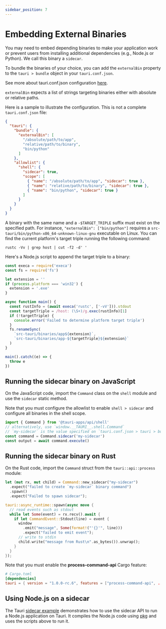 ```yaml
---
sidebar_position: 7
---
```


# Embedding External Binaries

You may need to embed depending binaries to make your application work or prevent users from installing additional dependencies (e.g., Node.js or Python).
We call this binary a `sidecar`.

To bundle the binaries of your choice, you can add the `externalBin` property to the `tauri > bundle` object in your `tauri.conf.json`.

See more about tauri.conf.json configuration [here][tauri.bundle].

`externalBin` expects a list of strings targeting binaries either with absolute or relative paths.

Here is a sample to illustrate the configuration. This is not a complete `tauri.conf.json` file:

```json
{
  "tauri": {
    "bundle": {
      "externalBin": [
        "/absolute/path/to/app",
        "relative/path/to/binary",
        "bin/python"
      ]
    },
    "allowlist": {
      "shell": {
        "sidecar": true,
        "scope": [
          { "name": "/absolute/path/to/app", "sidecar": true },
          { "name": "relative/path/to/binary", "sidecar": true },
          { "name": "bin/python", "sidecar": true }
        ]
      }
    }
  }
}
```

A binary with the same name and a `-$TARGET_TRIPLE` suffix must exist on the specified path. For instance, `"externalBin": ["bin/python"]` requires a `src-tauri/bin/python-x86_64-unknown-linux-gnu` executable on Linux. You can find the current platform's target triple running the following command:

```shell
rustc -Vv | grep host | cut -f2 -d' '
```

Here's a Node.js script to append the target triple to a binary:

```javascript
const execa = require('execa')
const fs = require('fs')

let extension = ''
if (process.platform === 'win32') {
  extension = '.exe'
}

async function main() {
  const rustInfo = (await execa('rustc', ['-vV'])).stdout
  const targetTriple = /host: (\S+)/g.exec(rustInfo)[1]
  if (!targetTriple) {
    console.error('Failed to determine platform target triple')
  }
  fs.renameSync(
    `src-tauri/binaries/app${extension}`,
    `src-tauri/binaries/app-${targetTriple}${extension}`
  )
}

main().catch((e) => {
  throw e
})
```

## Running the sidecar binary on JavaScript

On the JavaScript code, import the `Command` class on the `shell` module and use the `sidecar` static method.

Note that you must configure the allowlist to enable `shell > sidecar` and configure all binaries in the shell scope.

```javascript
import { Command } from '@tauri-apps/api/shell'
// alternatively, use `window.__TAURI__.shell.Command`
// `my-sidecar` is the value specified on `tauri.conf.json > tauri > bundle > externalBin`
const command = Command.sidecar('my-sidecar')
const output = await command.execute()
```

## Running the sidecar binary on Rust

On the Rust code, import the `Command` struct from the `tauri::api::process` module:

```rust
let (mut rx, mut child) = Command::new_sidecar("my-sidecar")
  .expect("failed to create `my-sidecar` binary command")
  .spawn()
  .expect("Failed to spawn sidecar");

tauri::async_runtime::spawn(async move {
  // read events such as stdout
  while let Some(event) = rx.recv().await {
    if let CommandEvent::Stdout(line) = event {
      window
        .emit("message", Some(format!("'{}'", line)))
        .expect("failed to emit event");
      // write to stdin
      child.write("message from Rust\n".as_bytes()).unwrap();
    }
  }
});
```

Note that you must enable the **process-command-api** Cargo feature:

```toml
# Cargo.toml
[dependencies]
tauri = { version = "1.0.0-rc.6", features = ["process-command-api", ...] }
```

## Using Node.js on a sidecar

The Tauri [sidecar example] demonstrates how to use the sidecar API to run a Node.js application on Tauri.
It compiles the Node.js code using [pkg] and uses the scripts above to run it.

[tauri.bundle]: ../../api/config#tauri.bundle
[sidecar example]: https://github.com/tauri-apps/tauri/tree/dev/examples/sidecar
[pkg]: https://github.com/vercel/pkg
